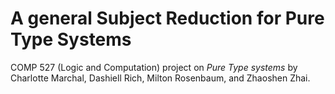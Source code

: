 # A general Subject Reduction for Pure Type Systems

COMP 527 (Logic and Computation) project on _Pure Type systems_ by Charlotte Marchal, Dashiell Rich, Milton Rosenbaum, and Zhaoshen Zhai.

